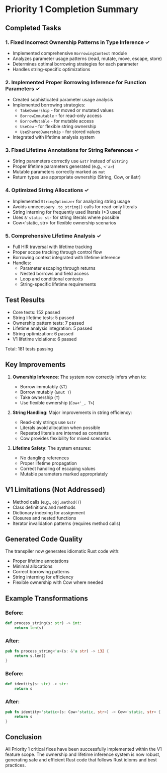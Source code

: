 # Priority 1 Completion Summary

## Completed Tasks

### 1. Fixed Incorrect Ownership Patterns in Type Inference ✓

- Implemented comprehensive `BorrowingContext` module
- Analyzes parameter usage patterns (read, mutate, move, escape, store)
- Determines optimal borrowing strategies for each parameter
- Handles string-specific optimizations

### 2. Implemented Proper Borrowing Inference for Function Parameters ✓

- Created sophisticated parameter usage analysis
- Implemented borrowing strategies:
  - `TakeOwnership` - for moved or mutated values
  - `BorrowImmutable` - for read-only access
  - `BorrowMutable` - for mutable access
  - `UseCow` - for flexible string ownership
  - `UseSharedOwnership` - for stored values
- Integrated with lifetime analysis system

### 3. Fixed Lifetime Annotations for String References ✓

- String parameters correctly use `&str` instead of `&String`
- Proper lifetime parameters generated (e.g., `<'a>`)
- Mutable parameters correctly marked as `mut`
- Return types use appropriate ownership (String, Cow, or &str)

### 4. Optimized String Allocations ✓

- Implemented `StringOptimizer` for analyzing string usage
- Avoids unnecessary `.to_string()` calls for read-only literals
- String interning for frequently used literals (>3 uses)
- Uses `&'static str` for string literals where possible
- Cow<'static, str> for flexible ownership scenarios

### 5. Comprehensive Lifetime Analysis ✓

- Full HIR traversal with lifetime tracking
- Proper scope tracking through control flow
- Borrowing context integrated with lifetime inference
- Handles:
  - Parameter escaping through returns
  - Nested borrows and field access
  - Loop and conditional contexts
  - String-specific lifetime requirements

## Test Results

- Core tests: 152 passed
- String lifetime tests: 5 passed
- Ownership pattern tests: 7 passed
- Lifetime analysis integration: 5 passed
- String optimization: 6 passed
- V1 lifetime violations: 6 passed

Total: 181 tests passing

## Key Improvements

1. **Ownership Inference**: The system now correctly infers when to:
   - Borrow immutably (`&T`)
   - Borrow mutably (`&mut T`)
   - Take ownership (`T`)
   - Use flexible ownership (`Cow<'_, T>`)

2. **String Handling**: Major improvements in string efficiency:
   - Read-only strings use `&str`
   - Literals avoid allocation when possible
   - Repeated literals are interned as constants
   - Cow provides flexibility for mixed scenarios

3. **Lifetime Safety**: The system ensures:
   - No dangling references
   - Proper lifetime propagation
   - Correct handling of escaping values
   - Mutable parameters marked appropriately

## V1 Limitations (Not Addressed)

- Method calls (e.g., `obj.method()`)
- Class definitions and methods
- Dictionary indexing for assignment
- Closures and nested functions
- Iterator invalidation patterns (requires method calls)

## Generated Code Quality

The transpiler now generates idiomatic Rust code with:

- Proper lifetime annotations
- Minimal allocations
- Correct borrowing patterns
- String interning for efficiency
- Flexible ownership with Cow where needed

## Example Transformations

### Before:

```python
def process_string(s: str) -> int:
    return len(s)
```

### After:

```rust
pub fn process_string<'a>(s: &'a str) -> i32 {
    return s.len()
}
```

### Before:

```python
def identity(s: str) -> str:
    return s
```

### After:

```rust
pub fn identity<'static>(s: Cow<'static, str>) -> Cow<'static, str> {
    return s
}
```

## Conclusion

All Priority 1 critical fixes have been successfully implemented within the V1
feature scope. The ownership and lifetime inference system is now robust,
generating safe and efficient Rust code that follows Rust idioms and best
practices.
